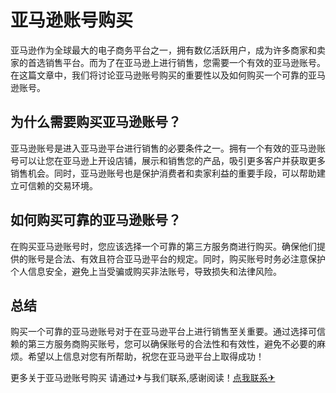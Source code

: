 # 亚马逊账号购买

亚马逊作为全球最大的电子商务平台之一，拥有数亿活跃用户，成为许多商家和卖家的首选销售平台。而为了在亚马逊上进行销售，您需要一个有效的亚马逊账号。在这篇文章中，我们将讨论亚马逊账号购买的重要性以及如何购买一个可靠的亚马逊账号。

## 为什么需要购买亚马逊账号？

亚马逊账号是进入亚马逊平台进行销售的必要条件之一。拥有一个有效的亚马逊账号可以让您在亚马逊上开设店铺，展示和销售您的产品，吸引更多客户并获取更多销售机会。同时，亚马逊账号也是保护消费者和卖家利益的重要手段，可以帮助建立可信赖的交易环境。

## 如何购买可靠的亚马逊账号？

在购买亚马逊账号时，您应该选择一个可靠的第三方服务商进行购买。确保他们提供的账号是合法、有效且符合亚马逊平台的规定。同时，购买账号时务必注意保护个人信息安全，避免上当受骗或购买非法账号，导致损失和法律风险。

## 总结

购买一个可靠的亚马逊账号对于在亚马逊平台上进行销售至关重要。通过选择可信赖的第三方服务商购买账号，您可以确保账号的合法性和有效性，避免不必要的麻烦。希望以上信息对您有所帮助，祝您在亚马逊平台上取得成功！

更多关于亚马逊账号购买 请通过✈与我们联系,感谢阅读！[点我联系✈](https://www.G208.com)